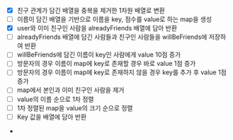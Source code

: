 - [X] 친구 관계가 담긴 배열을 중복을 제거한 1차원 배열로 변환
- [ ] 이름이 담긴 배열을 기반으로 이름을 key, 점수를 value로 하는 map을 생성
- [X] user와 이미 친구인 사람을 alreadyFriends 배열에 담아 반환
- [ ] alreadyFriends 배열에 담긴 사람들과 친구인 사람들을 willBeFriends에 저장하여 반환
- [ ] willBeFriends에 담긴 이름이 key인 사람에게 value 10점 증가
- [ ] 방문자의 경우 이름이 map에 key로 존재할 경우 바로 value 1점 증가
- [ ] 방문자의 경우 이름이 map에 key로 존재하지 않을 경우 key를 추가 후 value 1점 증가
- [ ] map에서 본인과 이미 친구인 사람을 제거
- [ ] value의 이름 순으로 1차 정렬
- [ ] 1차 정렬된 map을 value의 크기 순으로 정렬
- [ ] Key 값을 배열에 담아 반환

- 